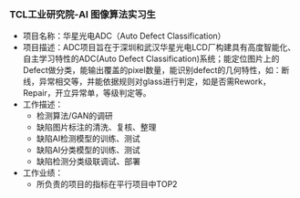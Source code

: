 ### TCL工业研究院-AI 图像算法实习生

- 项目名称：华星光电ADC（Auto Defect Classification）
- 项目描述：ADC项目旨在于深圳和武汉华星光电LCD厂构建具有高度智能化、自主学习特性的ADC(Auto Defect Classification)系统；能定位图片上的Defect做分类，能输出覆盖的pixel数量，能识别defect的几何特性，如：断线，异常相交等，并能依据规则对glass进行判定，如是否需Rework，Repair，开立异常单，等级判定等。
- 工作描述：
  - 检测算法/GAN的调研
  - 缺陷图片标注的清洗、复核、整理
  - 缺陷AI检测模型的训练、测试
  - 缺陷AI分类模型的训练、测试
  - 缺陷检测分类级联调试、部署
- 工作业绩：
  - 所负责的项目的指标在平行项目中TOP2